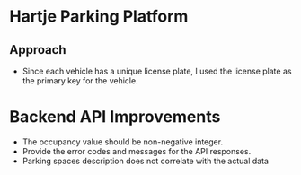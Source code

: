 # Hartje Parking Platform


## Approach
- Since each vehicle has a unique license plate, I used the license plate as the primary key for the vehicle.

# Backend API Improvements
- The occupancy value should be non-negative integer.
- Provide the error codes and messages for the API responses.
- Parking spaces description does not correlate with the actual data